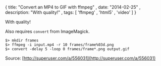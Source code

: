 {
  title: "Convert an MP4 to GIF with ffmpeg"
  , date:   "2014-02-25"
  , description: "With quality!"
  , tags: [
    'ffmpeg'
    , 'html5'
    , 'video'
  ]
}

With quality!

Also requires `convert` from ImageMagick.

    $> mkdir frames
    $> ffmpeg -i input.mp4 -r 10 frames/frame%03d.png
    $> convert -delay 5 -loop 0 frames/frame*.png output.gif



Source: [http://superuser.com/a/556031](http://superuser.com/a/556031)